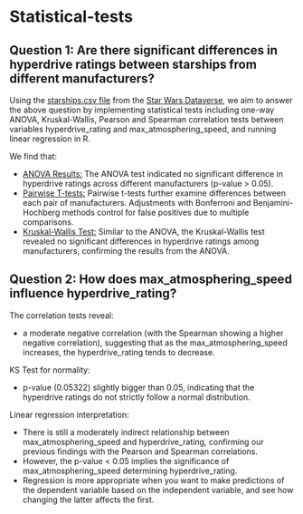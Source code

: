 # Statistical-tests
## Question 1: Are there significant differences in hyperdrive ratings between starships from different manufacturers?

Using the [starships.csv file](https://github.com/mariaciko/Statistical-tests/blob/main/starships.csv) from the [Star Wars Dataverse](https://www.kaggle.com/datasets/jsphyg/star-wars), we aim to answer the above question by implementing statistical tests including one-way ANOVA, Kruskal-Wallis, Pearson and Spearman correlation tests between variables hyperdrive_rating and max_atmosphering_speed, and running linear regression in R.

We find that:
  - <ins>ANOVA Results:</ins> The ANOVA test indicated no significant difference in hyperdrive ratings across different manufacturers (p-value > 0.05).
  - <ins>Pairwise T-tests:</ins> Pairwise t-tests further examine differences between each pair of manufacturers. Adjustments with Bonferroni and Benjamini-Hochberg methods control for false positives due to multiple comparisons.
  - <ins>Kruskal-Wallis Test:</ins> Similar to the ANOVA, the Kruskal-Wallis test revealed no significant differences in hyperdrive ratings among manufacturers, confirming the results from the ANOVA.


## Question 2: How does max_atmosphering_speed influence hyperdrive_rating?

The correlation tests reveal:
  - a moderate negative correlation (with the Spearman showing a higher negative correlation), suggesting that as the max_atmosphering_speed increases, the hyperdrive_rating tends to decrease.

KS Test for normality:
  - p-value (0.05322) slightly bigger than 0.05, indicating that the hyperdrive ratings do not strictly follow a normal distribution.

Linear regression interpretation:
  - There is still a moderately indirect relationship between max_atmosphering_speed and hyperdrive_rating, confirming our previous findings with the Pearson and Spearman correlations.
  - However, the p-value < 0.05 implies the significance of max_atmosphering_speed determining hyperdrive_rating.
  - Regression is more appropriate when you want to make predictions of the dependent variable based on the independent variable, and see how changing the latter affects the first.
